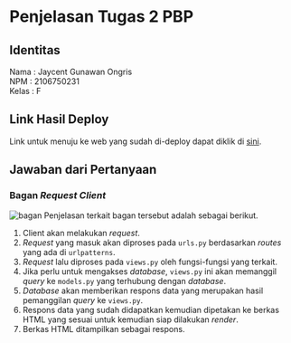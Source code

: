# Penjelasan Tugas 2 PBP

## Identitas
Nama    : Jaycent Gunawan Ongris<br>
NPM     : 2106750231<br>
Kelas   : F

## Link Hasil Deploy
Link untuk menuju ke web yang sudah di-deploy dapat diklik di [sini](https://tugas-pbp-2.herokuapp.com/katalog/).

## Jawaban dari Pertanyaan
### Bagan *Request Client*
![bagan](https://user-images.githubusercontent.com/88029772/189681692-6527e06e-05f8-490f-86f6-c6c076742bd2.png)
Penjelasan terkait bagan tersebut adalah sebagai berikut.
1. Client akan melakukan *request*.
2. *Request* yang masuk akan diproses pada `urls.py` berdasarkan *routes* yang ada di `urlpatterns`.
3. *Request* lalu diproses pada `views.py` oleh fungsi-fungsi yang terkait.
4. Jika perlu untuk mengakses *database*, `views.py` ini akan memanggil *query* ke `models.py` yang terhubung dengan *database*.
5. *Database* akan memberikan respons data yang merupakan hasil pemanggilan *query* ke `views.py`.
6. Respons data yang sudah didapatkan kemudian dipetakan ke berkas HTML yang sesuai untuk kemudian siap dilakukan *render*.
7. Berkas HTML ditampilkan sebagai respons.
